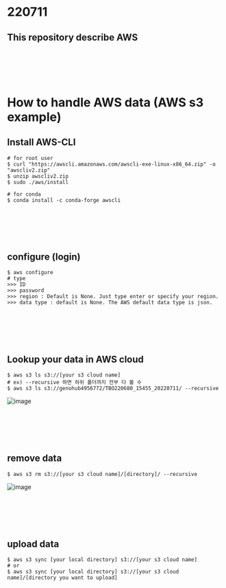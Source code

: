 # 220711
## This repository describe AWS

### <br/><br/><br/> 

# How to handle AWS data (AWS s3 example)
## Install AWS-CLI
```
# for root user
$ curl "https://awscli.amazonaws.com/awscli-exe-linux-x86_64.zip" -o "awscliv2.zip"
$ unzip awscliv2.zip
$ sudo ./aws/install

# for conda
$ conda install -c conda-forge awscli
```

### <br/><br/><br/>

## configure (login)
```
$ aws configure
# type
>>> ID
>>> password
>>> region : Default is None. Just type enter or specify your region.
>>> data type : default is None. The AWS default data type is json.
```

### <br/><br/><br/>

## Lookup your data in AWS cloud
```
$ aws s3 ls s3://[your s3 cloud name]
# ex) --recursive 하면 하위 폴더까지 전부 다 볼 수 
$ aws s3 ls s3://genohub4956772/TBO220680_15455_20220711/ --recursive
```
![image](https://user-images.githubusercontent.com/62974484/178195751-f3c26942-6af2-481a-8c95-086b7f7cc87f.png)

### <br/><br/><br/>

## remove data
```
$ aws s3 rm s3://[your s3 cloud name]/[directory]/ --recursive
```
![image](https://user-images.githubusercontent.com/62974484/178195889-7db433f0-9b9c-4a2e-8a4f-6104ec8109e3.png)

### <br/><br/><br/>

## upload data
```
$ aws s3 sync [your local directory] s3://[your s3 cloud name]
# or 
$ aws s3 sync [your local directory] s3://[your s3 cloud name]/[directory you want to upload]
```
